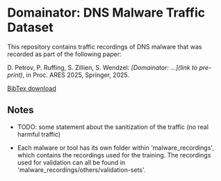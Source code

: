 # Domainator: DNS Malware Traffic Dataset

This repository contains traffic recordings of DNS malware that was recorded as part of the following paper:

D. Petrov, P. Ruffing, S. Zillien, S. Wendzel: *[Domainator: ...](link to pre-print)*, in Proc. ARES 2025, Springer, 2025.

[BibTex download](todo)

## Notes

- TODO: some statement about the sanitization of the traffic (no real harmful traffic)

- Each malware or tool has its own folder within 'malware_recordings', which contains the recordings used for the training.
The recordings used for validation can all be found in 'malware_recordings/others/validation-sets'.
